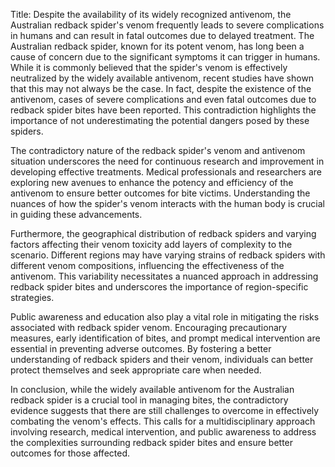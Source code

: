 Title: Despite the availability of its widely recognized antivenom, the Australian redback spider's venom frequently leads to severe complications in humans and can result in fatal outcomes due to delayed treatment.
The Australian redback spider, known for its potent venom, has long been a cause of concern due to the significant symptoms it can trigger in humans. While it is commonly believed that the spider's venom is effectively neutralized by the widely available antivenom, recent studies have shown that this may not always be the case. In fact, despite the existence of the antivenom, cases of severe complications and even fatal outcomes due to redback spider bites have been reported. This contradiction highlights the importance of not underestimating the potential dangers posed by these spiders. 

The contradictory nature of the redback spider's venom and antivenom situation underscores the need for continuous research and improvement in developing effective treatments. Medical professionals and researchers are exploring new avenues to enhance the potency and efficiency of the antivenom to ensure better outcomes for bite victims. Understanding the nuances of how the spider's venom interacts with the human body is crucial in guiding these advancements.

Furthermore, the geographical distribution of redback spiders and varying factors affecting their venom toxicity add layers of complexity to the scenario. Different regions may have varying strains of redback spiders with different venom compositions, influencing the effectiveness of the antivenom. This variability necessitates a nuanced approach in addressing redback spider bites and underscores the importance of region-specific strategies.

Public awareness and education also play a vital role in mitigating the risks associated with redback spider venom. Encouraging precautionary measures, early identification of bites, and prompt medical intervention are essential in preventing adverse outcomes. By fostering a better understanding of redback spiders and their venom, individuals can better protect themselves and seek appropriate care when needed.

In conclusion, while the widely available antivenom for the Australian redback spider is a crucial tool in managing bites, the contradictory evidence suggests that there are still challenges to overcome in effectively combating the venom's effects. This calls for a multidisciplinary approach involving research, medical intervention, and public awareness to address the complexities surrounding redback spider bites and ensure better outcomes for those affected.